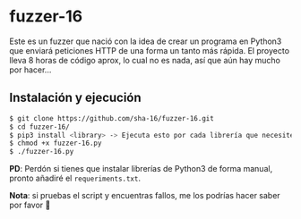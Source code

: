 # fuzzer-16

Este es un fuzzer que nació con la idea de crear un programa en Python3 que enviará peticiones HTTP de una forma un tanto más rápida. El proyecto lleva 8 horas de código aprox, lo cual no es nada, así que aún hay mucho por hacer...

## Instalación y ejecución
```bash
$ git clone https://github.com/sha-16/fuzzer-16.git
$ cd fuzzer-16/
$ pip3 install <library> -> Ejecuta esto por cada librería que necesites (ya que no he añadido aún el fichero requirements.txt)
$ chmod +x fuzzer-16.py
$ ./fuzzer-16.py
```

**PD**: Perdón si tienes que instalar librerías de Python3 de forma manual, pronto añadiré el ```requeriments.txt```.

**Nota**: si pruebas el script y encuentras fallos, me los podrías hacer saber por favor 🤞

